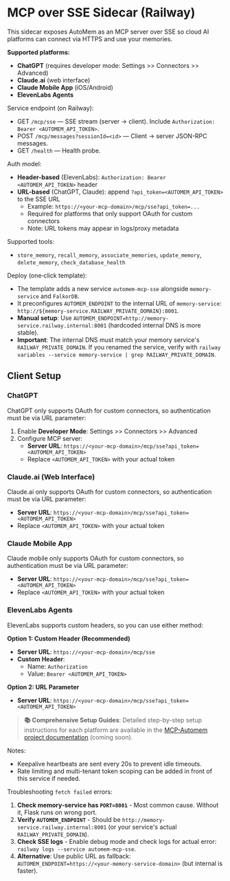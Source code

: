 # MCP over SSE Sidecar (Railway)

This sidecar exposes AutoMem as an MCP server over SSE so cloud AI platforms can connect via HTTPS and use your memories.

**Supported platforms:**
- **ChatGPT** (requires developer mode: Settings >> Connectors >> Advanced)
- **Claude.ai** (web interface)
- **Claude Mobile App** (iOS/Android)
- **ElevenLabs Agents**

Service endpoint (on Railway):
- GET `/mcp/sse` — SSE stream (server → client). Include `Authorization: Bearer <AUTOMEM_API_TOKEN>`.
- POST `/mcp/messages?sessionId=<id>` — Client → server JSON-RPC messages.
- GET `/health` — Health probe.

Auth model:
- **Header-based** (ElevenLabs): `Authorization: Bearer <AUTOMEM_API_TOKEN>` header
- **URL-based** (ChatGPT, Claude): append `?api_token=<AUTOMEM_API_TOKEN>` to the SSE URL
  - Example: `https://<your-mcp-domain>/mcp/sse?api_token=...`
  - Required for platforms that only support OAuth for custom connectors
  - Note: URL tokens may appear in logs/proxy metadata

Supported tools:
- `store_memory`, `recall_memory`, `associate_memories`, `update_memory`, `delete_memory`, `check_database_health`

Deploy (one‑click template):
- The template adds a new service `automem-mcp-sse` alongside `memory-service` and `FalkorDB`.
- It preconfigures `AUTOMEM_ENDPOINT` to the internal URL of `memory-service`: `http://${memory-service.RAILWAY_PRIVATE_DOMAIN}:8001`.
- **Manual setup**: Use `AUTOMEM_ENDPOINT=http://memory-service.railway.internal:8001` (hardcoded internal DNS is more stable).
- **Important**: The internal DNS must match your memory service's `RAILWAY_PRIVATE_DOMAIN`. If you renamed the service, verify with `railway variables --service memory-service | grep RAILWAY_PRIVATE_DOMAIN`.

## Client Setup

### ChatGPT
ChatGPT only supports OAuth for custom connectors, so authentication must be via URL parameter:

1. Enable **Developer Mode**: Settings >> Connectors >> Advanced
2. Configure MCP server:
   - **Server URL**: `https://<your-mcp-domain>/mcp/sse?api_token=<AUTOMEM_API_TOKEN>`
   - Replace `<AUTOMEM_API_TOKEN>` with your actual token

### Claude.ai (Web Interface)
Claude.ai only supports OAuth for custom connectors, so authentication must be via URL parameter:

- **Server URL**: `https://<your-mcp-domain>/mcp/sse?api_token=<AUTOMEM_API_TOKEN>`
- Replace `<AUTOMEM_API_TOKEN>` with your actual token

### Claude Mobile App
Claude mobile only supports OAuth for custom connectors, so authentication must be via URL parameter:

- **Server URL**: `https://<your-mcp-domain>/mcp/sse?api_token=<AUTOMEM_API_TOKEN>`
- Replace `<AUTOMEM_API_TOKEN>` with your actual token

### ElevenLabs Agents
ElevenLabs supports custom headers, so you can use either method:

**Option 1: Custom Header (Recommended)**
- **Server URL**: `https://<your-mcp-domain>/mcp/sse`
- **Custom Header**:
  - Name: `Authorization`
  - Value: `Bearer <AUTOMEM_API_TOKEN>`

**Option 2: URL Parameter**
- **Server URL**: `https://<your-mcp-domain>/mcp/sse?api_token=<AUTOMEM_API_TOKEN>`

> **📚 Comprehensive Setup Guides**: Detailed step-by-step setup instructions for each platform are available in the [MCP-Automem project documentation](https://github.com/verygoodplugins/mcp-automem/blob/main/INSTALLATION.md) (coming soon).

Notes:
- Keepalive heartbeats are sent every 20s to prevent idle timeouts.
- Rate limiting and multi-tenant token scoping can be added in front of this service if needed.

Troubleshooting `fetch failed` errors:
1. **Check memory-service has `PORT=8001`** - Most common cause. Without it, Flask runs on wrong port.
2. **Verify `AUTOMEM_ENDPOINT`** - Should be `http://memory-service.railway.internal:8001` (or your service's actual `RAILWAY_PRIVATE_DOMAIN`).
3. **Check SSE logs** - Enable debug mode and check logs for actual error: `railway logs --service automem-mcp-sse`.
4. **Alternative**: Use public URL as fallback: `AUTOMEM_ENDPOINT=https://<your-memory-service-domain>` (but internal is faster).
